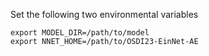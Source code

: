 Set the following two environmental variables

```
export MODEL_DIR=/path/to/model
export NNET_HOME=/path/to/OSDI23-EinNet-AE
```